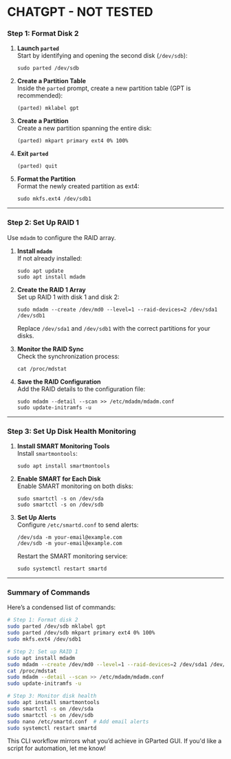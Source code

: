 # CHATGPT - NOT TESTED

### **Step 1: Format Disk 2**
1. **Launch `parted`**  
   Start by identifying and opening the second disk (`/dev/sdb`):
   ```
   sudo parted /dev/sdb
   ```

2. **Create a Partition Table**  
   Inside the `parted` prompt, create a new partition table (GPT is recommended):
   ```
   (parted) mklabel gpt
   ```

3. **Create a Partition**  
   Create a new partition spanning the entire disk:
   ```
   (parted) mkpart primary ext4 0% 100%
   ```

4. **Exit `parted`**  
   ```
   (parted) quit
   ```

5. **Format the Partition**  
   Format the newly created partition as ext4:
   ```
   sudo mkfs.ext4 /dev/sdb1
   ```

---

### **Step 2: Set Up RAID 1**
Use `mdadm` to configure the RAID array.

1. **Install `mdadm`**  
   If not already installed:
   ```
   sudo apt update
   sudo apt install mdadm
   ```

2. **Create the RAID 1 Array**  
   Set up RAID 1 with disk 1 and disk 2:
   ```
   sudo mdadm --create /dev/md0 --level=1 --raid-devices=2 /dev/sda1 /dev/sdb1
   ```
   Replace `/dev/sda1` and `/dev/sdb1` with the correct partitions for your disks.

3. **Monitor the RAID Sync**  
   Check the synchronization process:
   ```
   cat /proc/mdstat
   ```

4. **Save the RAID Configuration**  
   Add the RAID details to the configuration file:
   ```
   sudo mdadm --detail --scan >> /etc/mdadm/mdadm.conf
   sudo update-initramfs -u
   ```

---

### **Step 3: Set Up Disk Health Monitoring**
1. **Install SMART Monitoring Tools**  
   Install `smartmontools`:
   ```
   sudo apt install smartmontools
   ```

2. **Enable SMART for Each Disk**  
   Enable SMART monitoring on both disks:
   ```
   sudo smartctl -s on /dev/sda
   sudo smartctl -s on /dev/sdb
   ```

3. **Set Up Alerts**  
   Configure `/etc/smartd.conf` to send alerts:
   ```
   /dev/sda -m your-email@example.com
   /dev/sdb -m your-email@example.com
   ```
   Restart the SMART monitoring service:
   ```
   sudo systemctl restart smartd
   ```

---

### Summary of Commands
Here’s a condensed list of commands:
```bash
# Step 1: Format disk 2
sudo parted /dev/sdb mklabel gpt
sudo parted /dev/sdb mkpart primary ext4 0% 100%
sudo mkfs.ext4 /dev/sdb1

# Step 2: Set up RAID 1
sudo apt install mdadm
sudo mdadm --create /dev/md0 --level=1 --raid-devices=2 /dev/sda1 /dev/sdb1
cat /proc/mdstat
sudo mdadm --detail --scan >> /etc/mdadm/mdadm.conf
sudo update-initramfs -u

# Step 3: Monitor disk health
sudo apt install smartmontools
sudo smartctl -s on /dev/sda
sudo smartctl -s on /dev/sdb
sudo nano /etc/smartd.conf  # Add email alerts
sudo systemctl restart smartd
```

This CLI workflow mirrors what you’d achieve in GParted GUI. If you'd like a script for automation, let me know!